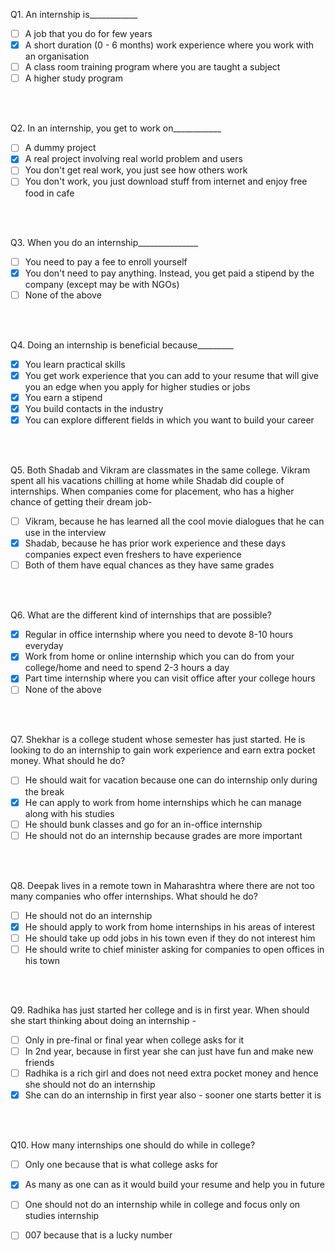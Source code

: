 Q1. An internship is____________ 

- [ ] A job that you do for few years
- [x] A short duration (0 - 6 months) work experience where you work with an organisation
- [ ] A class room training program where you are taught a subject
- [ ] A higher study program
<br />
<br />

Q2. In an internship, you get to work on____________

- [ ] A dummy project
- [x] A real project involving real world problem and users
- [ ] You don't get real work, you just see how others work
- [ ] You don't work, you just download stuff from internet and enjoy free food in cafe
<br />
<br />

Q3. When you do an internship_______________

- [ ] You need to pay a fee to enroll yourself
- [x] You don't need to pay anything. Instead, you get paid a stipend by the company (except may be with NGOs)
- [ ] None of the above
<br />
<br />

Q4. Doing an internship is beneficial because_________

- [x] You learn practical skills
- [x] You get work experience that you can add to your resume that will give you an edge when you apply for higher studies or jobs
- [x] You earn a stipend
- [x] You build contacts in the industry
- [x] You can explore different fields in which you want to build your career
<br />
<br />

Q5. Both Shadab and Vikram are classmates in the same college. Vikram spent all his vacations chilling at home while
Shadab did couple of internships. When companies come for placement, who has a higher chance of getting their dream job-

- [ ] Vikram, because he has learned all the cool movie dialogues that he can use in the interview
- [x] Shadab, because he has prior work experience and these days companies expect even freshers to have experience
- [ ] Both of them have equal chances as they have same grades
<br />
<br />

Q6. What are the different kind of internships that are possible?

- [x] Regular in office internship where you need to devote 8-10 hours everyday
- [x] Work from home or online internship which you can do from your college/home and need to spend 2-3 hours a day
- [x] Part time internship where you can visit office after your college hours
- [ ] None of the above
<br />
<br />

Q7. Shekhar is a college student whose semester has just started. He is looking to do an internship to gain work experience and earn extra pocket money. What should he do?

- [ ] He should wait for vacation because one can do internship only during the break
- [x] He can apply to work from home internships which he can manage along with his studies
- [ ] He should bunk classes and go for an in-office internship
- [ ] He should not do an internship because grades are more important
<br />
<br />

Q8. Deepak lives in a remote town in Maharashtra where there are not too many companies who offer internships. What should he do?

- [ ] He should not do an internship
- [x] He should apply to work from home internships in his areas of interest
- [ ] He should take up odd jobs in his town even if they do not interest him
- [ ] He should write to chief minister asking for companies to open offices in his town
<br />
<br />

Q9. Radhika has just started her college and is in first year. When should she start thinking about doing an internship -

- [ ] Only in pre-final or final year when college asks for it
- [ ] In 2nd year, because in first year she can just have fun and make new friends
- [ ] Radhika is a rich girl and does not need extra pocket money and hence she should not do an internship
- [x] She can do an internship in first year also - sooner one starts better it is
<br />
<br />

Q10. How many internships one should do while in college?

- [ ] Only one because that is what college asks for
- [x] As many as one can as it would build your resume and help you in future
- [ ] One should not do an internship while in college and focus only on studies internship
- [ ] 007 because that is a lucky number

